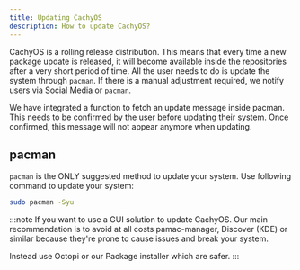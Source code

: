```yaml
---
title: Updating CachyOS
description: How to update CachyOS?
---
```


CachyOS is a rolling release distribution. This means that every time a new package update is released, it will become
available inside the repositories after a very short period of time. All the user needs to do is update the system through `pacman`.
If there is a manual adjustment required, we notify users via Social Media or `pacman`.

We have integrated a function to fetch an update message inside pacman. This needs to be confirmed by the user
before updating their system. Once confirmed, this message will not appear anymore when updating.

pacman
------

`pacman` is the ONLY suggested method to update your system.
Use following command to update your system:
```bash
sudo pacman -Syu
```

:::note
If you want to use a GUI solution to update CachyOS.
Our main recommendation is to avoid at all costs pamac-manager, Discover (KDE) or similar because they're prone to cause issues and break your system.

Instead use Octopi or our Package installer which are safer.
:::